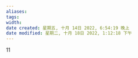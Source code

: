 ```yaml
---
aliases: 
tags: 
width:
date created: 星期五, 十月 14日 2022, 6:54:19 晚上
date modified: 星期二, 十月 18日 2022, 1:12:18 下午
---
```

11